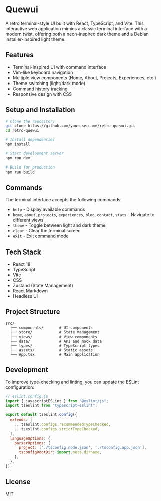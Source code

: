 # Quewui

A retro terminal-style UI built with React, TypeScript, and Vite. This interactive web application mimics a classic terminal interface with a modern twist, offering both a neon-inspired dark theme and a Debian installer-inspired light theme.

## Features

- Terminal-inspired UI with command interface
- Vim-like keyboard navigation
- Multiple view components (Home, About, Projects, Experiences, etc.)
- Theme switching (light/dark mode)
- Command history tracking
- Responsive design with CSS

## Setup and Installation

```bash
# Clone the repository
git clone https://github.com/yourusername/retro-quewui.git
cd retro-quewui

# Install dependencies
npm install

# Start development server
npm run dev

# Build for production
npm run build
```

## Commands

The terminal interface accepts the following commands:

- `help` - Display available commands
- `home`, `about`, `projects`, `experiences`, `blog`, `contact`, `stats` - Navigate to different views
- `theme` - Toggle between light and dark theme
- `clear` - Clear the terminal screen
- `exit` - Exit command mode

## Tech Stack

- React 18
- TypeScript
- Vite
- CSS
- Zustand (State Management)
- React Markdown
- Headless UI

## Project Structure

```
src/
  ├── components/       # UI components
  ├── store/            # State management
  ├── views/            # View components
  ├── data/             # API and mock data
  ├── types/            # TypeScript types
  ├── assets/           # Static assets
  └── App.tsx           # Main application
```

## Development

To improve type-checking and linting, you can update the ESLint configuration:

```js
// eslint.config.js
import { javascriptESLint } from "@eslint/js";
import tseslint from "typescript-eslint";

export default tseslint.config({
  extends: [
    ...tseslint.configs.recommendedTypeChecked,
    ...tseslint.configs.strictTypeChecked,
  ],
  languageOptions: {
    parserOptions: {
      project: ['./tsconfig.node.json', './tsconfig.app.json'],
      tsconfigRootDir: import.meta.dirname,
    },
  },
})
```

## License

MIT
